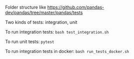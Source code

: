 Folder structure like https://github.com/pandas-dev/pandas/tree/master/pandas/tests

Two kinds of tests: integration, unit

To run integration tests: `bash test_integration.sh`

To run unit tests: `pytest`

To run integration tests in docker: `bash run_tests_docker.sh`
